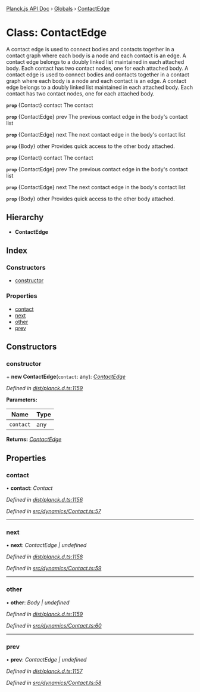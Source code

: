[Planck.js API Doc](../README.md) › [Globals](../globals.md) › [ContactEdge](contactedge.md)

# Class: ContactEdge

A contact edge is used to connect bodies and contacts together in a contact
graph where each body is a node and each contact is an edge. A contact edge
belongs to a doubly linked list maintained in each attached body. Each
contact has two contact nodes, one for each attached body.
A contact edge is used to connect bodies and contacts together in a contact
graph where each body is a node and each contact is an edge. A contact edge
belongs to a doubly linked list maintained in each attached body. Each
contact has two contact nodes, one for each attached body.

**`prop`** {Contact} contact The contact

**`prop`** {ContactEdge} prev The previous contact edge in the body's contact list

**`prop`** {ContactEdge} next The next contact edge in the body's contact list

**`prop`** {Body} other Provides quick access to the other body attached.

**`prop`** {Contact} contact The contact

**`prop`** {ContactEdge} prev The previous contact edge in the body's contact list

**`prop`** {ContactEdge} next The next contact edge in the body's contact list

**`prop`** {Body} other Provides quick access to the other body attached.

## Hierarchy

* **ContactEdge**

## Index

### Constructors

* [constructor](contactedge.md#constructor)

### Properties

* [contact](contactedge.md#contact)
* [next](contactedge.md#next)
* [other](contactedge.md#other)
* [prev](contactedge.md#prev)

## Constructors

###  constructor

\+ **new ContactEdge**(`contact`: any): *[ContactEdge](contactedge.md)*

*Defined in [dist/planck.d.ts:1159](https://github.com/shakiba/planck.js/blob/6a5d3be/dist/planck.d.ts#L1159)*

**Parameters:**

Name | Type |
------ | ------ |
`contact` | any |

**Returns:** *[ContactEdge](contactedge.md)*

## Properties

###  contact

• **contact**: *Contact*

*Defined in [dist/planck.d.ts:1156](https://github.com/shakiba/planck.js/blob/6a5d3be/dist/planck.d.ts#L1156)*

*Defined in [src/dynamics/Contact.ts:57](https://github.com/shakiba/planck.js/blob/6a5d3be/src/dynamics/Contact.ts#L57)*

___

###  next

• **next**: *ContactEdge | undefined*

*Defined in [dist/planck.d.ts:1158](https://github.com/shakiba/planck.js/blob/6a5d3be/dist/planck.d.ts#L1158)*

*Defined in [src/dynamics/Contact.ts:59](https://github.com/shakiba/planck.js/blob/6a5d3be/src/dynamics/Contact.ts#L59)*

___

###  other

• **other**: *Body | undefined*

*Defined in [dist/planck.d.ts:1159](https://github.com/shakiba/planck.js/blob/6a5d3be/dist/planck.d.ts#L1159)*

*Defined in [src/dynamics/Contact.ts:60](https://github.com/shakiba/planck.js/blob/6a5d3be/src/dynamics/Contact.ts#L60)*

___

###  prev

• **prev**: *ContactEdge | undefined*

*Defined in [dist/planck.d.ts:1157](https://github.com/shakiba/planck.js/blob/6a5d3be/dist/planck.d.ts#L1157)*

*Defined in [src/dynamics/Contact.ts:58](https://github.com/shakiba/planck.js/blob/6a5d3be/src/dynamics/Contact.ts#L58)*
